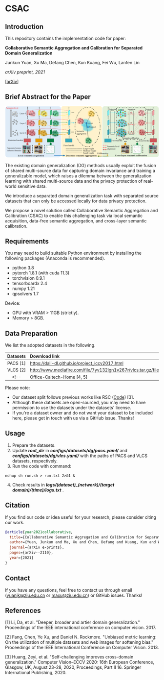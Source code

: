 # CSAC

## Introduction
This repository contains the implementation code for paper:

**Collaborative Semantic Aggregation and Calibration for Separated Domain Generalization**

Junkun Yuan, Xu Ma, Defang Chen, Kun Kuang, Fei Wu, Lanfen Lin

*arXiv preprint, 2021*

[[arXiv](https://arxiv.org/abs/2110.06736)]

## Brief Abstract for the Paper
<p align="center">
    <img src="framework.png" width="900"> <br>
</p>

The existing domain generalization (DG) methods usually 
exploit the fusion of shared multi-source data for capturing domain invariance and training a generalizable model, which raises a dilemma between the generalization learning with shared multi-source data and the privacy protection of real-world sensitive data.

We introduce a separated domain generalization task with separated source datasets that can only be accessed locally for data privacy protection. 

We propose a novel solution called Collaborative Semantic Aggregation and Calibration (CSAC) to enable this challenging task via local semantic acquisition, data-free semantic aggregation, and cross-layer semantic calibration. 

## Requirements
You may need to build suitable Python environment by installing the following packages (Anaconda is recommended).
* python 3.8
* pytorch 1.8.1 (with cuda 11.3)
* torchvision 0.9.1
* tensorboardx 2.4
* numpy 1.21
* qpsolvers 1.7

Device:
* GPU with VRAM > 11GB (strictly).
* Memory > 8GB.

## Data Preparation
We list the adopted datasets in the following.

| Datasets | Download link|
| :-: | :- |
| PACS [1]</a> | https://dali-dl.github.io/project_iccv2017.html |
| VLCS [2] | http://www.mediafire.com/file/7yv132lgn1v267r/vlcs.tar.gz/file | 
<!-- |Office-Caltech-Home [4, 5] | https://people.eecs.berkeley.edu/~jhoffman/domainadapt & https://www.hemanthdv.org/officeHomeDataset.html| -->

Please note:
<!-- - Office-Caltech-Home dataset is constructed by choosing the common classes from Office-Caltech [5] and Office-Home [4] datasets (more details can be found in our paper). -->
- Our dataset split follows previous works like RSC ([Code](https://github.com/DeLightCMU/RSC)) [3].
- Although these datasets are open-sourced, you may need to have permission to use the datasets under the datasets' license. 
- If you're a dataset owner and do not want your dataset to be included here, please get in touch with us via a GitHub issue. Thanks!

## Usage
1. Prepare the datasets. 
2. Update ***root_dir*** in ***configs/datasets/dg/pacs.yaml/*** and ***configs/datasets/dg/vlcs.yaml/*** with the paths of PACS and VLCS datasets, respectively.
3. Run the code with command: 
```
nohup sh run.sh > run.txt 2>&1 &
```
4. Check results in ***logs/(dataset)_(network)/(target domain)/(time)/logs.txt*** .


<!-- ## Updates
- [01/01/2021] We uploaded a new arXiv version. See [new arXiv version](https://arxiv.org/abs/2110.06736). -->


## Citation
If you find our code or idea useful for your research, please consider citing our work.
```bib
@article{yuan2021collaborative,
  title={Collaborative Semantic Aggregation and Calibration for Separated Domain Generalization},
  author={Yuan, Junkun and Ma, Xu and Chen, Defang and Kuang, Kun and Wu, Fei and Lin, Lanfen},
  journal={arXiv e-prints},
  pages={arXiv--2110},
  year={2021}
}
```

## Contact
If you have any questions, feel free to contact us through email (yuanjk@zju.edu.cn or maxu@zju.edu.cn) or GitHub issues. Thanks!

## References
[1] Li, Da, et al. "Deeper, broader and artier domain generalization." Proceedings of the IEEE international conference on computer vision. 2017. 

[2] Fang, Chen, Ye Xu, and Daniel N. Rockmore. "Unbiased metric learning: On the utilization of multiple datasets and web images for softening bias." Proceedings of the IEEE International Conference on Computer Vision. 2013.

[3] Huang, Zeyi, et al. "Self-challenging improves cross-domain generalization." Computer Vision–ECCV 2020: 16th European Conference, Glasgow, UK, August 23–28, 2020, Proceedings, Part II 16. Springer International Publishing, 2020.

<!-- [4] Venkateswara, Hemanth, et al. "Deep hashing network for unsupervised domain adaptation." Proceedings of the IEEE conference on computer vision and pattern recognition. 2017.

[5] Saenko, Kate, et al. "Adapting visual category models to new domains." European conference on computer vision. Springer, Berlin, Heidelberg, 2010. -->

